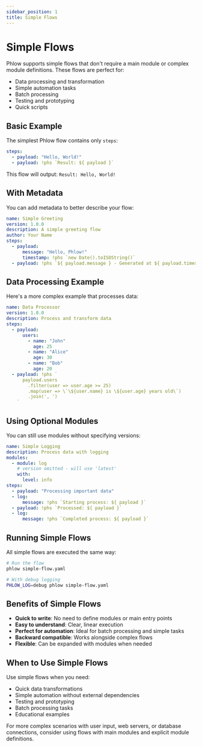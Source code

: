 ```yaml
---
sidebar_position: 1
title: Simple Flows
---
```


# Simple Flows

Phlow supports simple flows that don't require a main module or complex module definitions. These flows are perfect for:

- Data processing and transformation
- Simple automation tasks
- Batch processing
- Testing and prototyping
- Quick scripts

## Basic Example

The simplest Phlow flow contains only `steps`:

```yaml
steps:
  - payload: "Hello, World!"
  - payload: !phs `Result: ${ payload }`
```

This flow will output: `Result: Hello, World!`

## With Metadata

You can add metadata to better describe your flow:

```yaml
name: Simple Greeting
version: 1.0.0
description: A simple greeting flow
author: Your Name
steps:
  - payload:
      message: "Hello, Phlow!"
      timestamp: !phs `new Date().toISOString()`
  - payload: !phs `${ payload.message } - Generated at ${ payload.timestamp }`
```

## Data Processing Example

Here's a more complex example that processes data:

```yaml
name: Data Processor
version: 1.0.0
description: Process and transform data
steps:
  - payload:
      users:
        - name: "John"
          age: 25
        - name: "Alice"
          age: 30
        - name: "Bob"
          age: 20
  - payload: !phs `
      payload.users
        .filter(user => user.age >= 25)
        .map(user => \`\${user.name} is \${user.age} years old\`)
        .join(', ')
    `
```

## Using Optional Modules

You can still use modules without specifying versions:

```yaml
name: Simple Logging
description: Process data with logging
modules:
  - module: log
    # version omitted - will use 'latest'
    with:
      level: info
steps:
  - payload: "Processing important data"
  - log:
      message: !phs `Starting process: ${ payload }`
  - payload: !phs `Processed: ${ payload }`
  - log:
      message: !phs `Completed process: ${ payload }`
```

## Running Simple Flows

All simple flows are executed the same way:

```bash
# Run the flow
phlow simple-flow.yaml

# With debug logging
PHLOW_LOG=debug phlow simple-flow.yaml
```

## Benefits of Simple Flows

- **Quick to write**: No need to define modules or main entry points
- **Easy to understand**: Clear, linear execution
- **Perfect for automation**: Ideal for batch processing and simple tasks
- **Backward compatible**: Works alongside complex flows
- **Flexible**: Can be expanded with modules when needed

## When to Use Simple Flows

Use simple flows when you need:
- Quick data transformations
- Simple automation without external dependencies
- Testing and prototyping
- Batch processing tasks
- Educational examples

For more complex scenarios with user input, web servers, or database connections, consider using flows with main modules and explicit module definitions.
